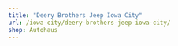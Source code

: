 ```yaml
---
title: "Deery Brothers Jeep Iowa City"
url: /iowa-city/deery-brothers-jeep-iowa-city/
shop: Autohaus
---
```

